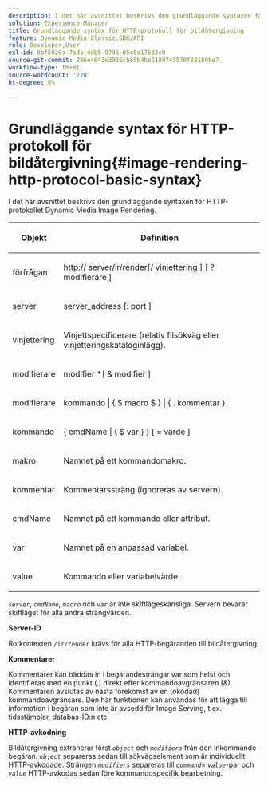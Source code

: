 ```yaml
---
description: I det här avsnittet beskrivs den grundläggande syntaxen för HTTP-protokollet Dynamic Media Image Rendering.
solution: Experience Manager
title: Grundläggande syntax för HTTP-protokoll för bildåtergivning
feature: Dynamic Media Classic,SDK/API
role: Developer,User
exl-id: 8bf5920a-7ada-4db5-9796-05c5a17532c8
source-git-commit: 206e4643e3926cb85b4be2189743578f88180be7
workflow-type: tm+mt
source-wordcount: '228'
ht-degree: 0%

---
```


# Grundläggande syntax för HTTP-protokoll för bildåtergivning{#image-rendering-http-protocol-basic-syntax}

I det här avsnittet beskrivs den grundläggande syntaxen för HTTP-protokollet Dynamic Media Image Rendering.

<table id="table_0A7D7207EE6D4B08B62BE8620EBE0B25"> 
 <thead> 
  <tr> 
   <th colname="col1" class="entry"> <p>Objekt </p> </th> 
   <th colname="col2" class="entry"> <p>Definition </p> </th> 
  </tr> 
 </thead>
 <tbody> 
  <tr> 
   <td colname="col1"> <p><span class="varname"> förfrågan</span> </p> </td> 
   <td colname="col2"> <p>http://<span class="varname"> server</span>/ir/render[/<span class="varname"> vinjettering</span> ] [ ?<span class="varname"> modifierare</span> ] </p> </td> 
  </tr> 
  <tr> 
   <td colname="col1"> <p><span class="varname"> server  </span> </p> </td> 
   <td colname="col2"> <p><span class="varname"> server_address</span> [:<span class="varname"> port</span> ] </p> </td> 
  </tr> 
  <tr> 
   <td colname="col1"> <p><span class="varname"> vinjettering  </span> </p> </td> 
   <td colname="col2"> <p>Vinjettspecificerare (relativ filsökväg eller vinjetteringskataloginlägg). </p> </td> 
  </tr> 
  <tr> 
   <td colname="col1"> <p><span class="varname"> modifierare  </span> </p> </td> 
   <td colname="col2"> <p><span class="varname"> modifier</span> *[ &amp;  <span class="varname"> modifier</span> ] </p> </td> 
  </tr> 
  <tr> 
   <td colname="col1"> <p><span class="varname"> modifierare  </span> </p> </td> 
   <td colname="col2"> <p><span class="varname"> kommando</span> | { $  <span class="varname"> macro</span> $ } | { .<span class="varname"> kommentar</span> } </p> </td> 
  </tr> 
  <tr> 
   <td colname="col1"> <p><span class="varname"> kommando  </span> </p> </td> 
   <td colname="col2"> <p>{ <span class="varname"> cmdName</span> | { $<span class="varname"> var</span> } } [ = <span class="varname"> värde</span> ] </p> </td> 
  </tr> 
  <tr> 
   <td colname="col1"> <p><span class="varname"> makro  </span> </p> </td> 
   <td colname="col2"> <p>Namnet på ett kommandomakro. </p> </td> 
  </tr> 
  <tr> 
   <td colname="col1"> <p><span class="varname"> kommentar  </span> </p> </td> 
   <td colname="col2"> <p>Kommentarssträng (ignoreras av servern). </p> </td> 
  </tr> 
  <tr> 
   <td colname="col1"> <p><span class="varname"> cmdName  </span> </p> </td> 
   <td colname="col2"> <p>Namnet på ett kommando eller attribut. </p> </td> 
  </tr> 
  <tr> 
   <td colname="col1"> <p><span class="varname"> var  </span> </p> </td> 
   <td colname="col2"> <p>Namnet på en anpassad variabel. </p> </td> 
  </tr> 
  <tr> 
   <td colname="col1"> <p><span class="varname"> value  </span> </p> </td> 
   <td colname="col2"> <p>Kommando eller variabelvärde. </p> </td> 
  </tr> 
 </tbody> 
</table>

*`server`*,  *`cmdName`*,  *`macro`* och  *`var`* är inte skiftlägeskänsliga. Servern bevarar skiftläget för alla andra strängvärden.

**Server-ID**

Rotkontexten `/ir/render` krävs för alla HTTP-begäranden till bildåtergivning.

**Kommentarer**

Kommentarer kan bäddas in i begärandesträngar var som helst och identifieras med en punkt (.) direkt efter kommandoavgränsaren (&amp;). Kommentaren avslutas av nästa förekomst av en (okodad) kommandoavgränsare. Den här funktionen kan användas för att lägga till information i begäran som inte är avsedd för Image Serving, t.ex. tidsstämplar, databas-ID:n etc.

**HTTP-avkodning**

Bildåtergivning extraherar först *`object`* och *`modifiers`* från den inkommande begäran. *`object`* separeras sedan till sökvägselement som är individuellt HTTP-avkodade. Strängen *`modifiers`* separeras till *`command`*= *`value`*-par och *`value`* HTTP-avkodas sedan före kommandospecifik bearbetning.
